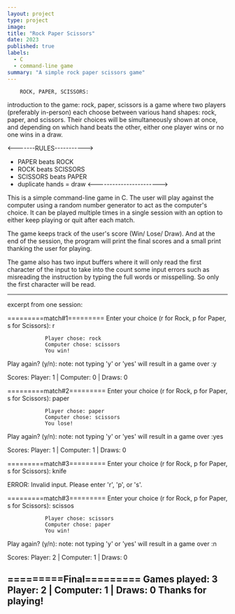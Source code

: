 ```yaml
---
layout: project
type: project
image: 
title: "Rock Paper Scissors"
date: 2023
published: true
labels:
  - C
  - command-line game
summary: "A simple rock paper scissors game"
---
```


        ROCK, PAPER, SCISSORS:
introduction to the game: 
rock, paper, scissors is a game where two players (preferably in-person) each choose between various hand shapes: rock, paper, and scissors.
Their choices will be simultaneously shown at once, and depending on which hand beats the other, either one player wins or no one wins in a draw. 

<-------RULES----------->
* PAPER beats ROCK
* ROCK beats SCISSORS 
* SCISSORS beats PAPER
* duplicate hands = draw
<----------------------->


This is a simple command-line game in C. 
The user will play against the computer using a random number generator to act as the computer's choice. 
It can be played multiple times in a single session with an option to either keep playing or quit after each match.

The game keeps track of the user's score (Win/ Lose/ Draw).
And at the end of the session, the program will print the final scores and a small print thanking the user for playing.

The game also has two input buffers where it will only read the first character of the input to take into the count some input errors such as misreading the instruction by typing the full words or misspelling.
So only the first character will be read. 

--------------------------------------------------------------------------------------------
excerpt from one session:

=========match#1=========
Enter your choice 
(r for Rock, p for Paper, s for Scissors): r

                Player chose: rock
                Computer chose: scissors
                You win!

 Play again? (y/n): 
 note: not typing 'y' or 'yes' will result in a game over
   :y

Scores: Player: 1 | Computer: 0 | Draws: 0

=========match#2=========
Enter your choice 
(r for Rock, p for Paper, s for Scissors): paper

                Player chose: paper
                Computer chose: scissors
                You lose!

 Play again? (y/n): 
 note: not typing 'y' or 'yes' will result in a game over
   :yes

Scores: Player: 1 | Computer: 1 | Draws: 0

=========match#3=========
Enter your choice 
(r for Rock, p for Paper, s for Scissors): knife

  ERROR:
Invalid input. Please enter 'r', 'p', or 's'.

=========match#3=========
Enter your choice 
(r for Rock, p for Paper, s for Scissors): scissos 

                Player chose: scissors
                Computer chose: paper
                You win!

 Play again? (y/n): 
 note: not typing 'y' or 'yes' will result in a game over
   :n

Scores: Player: 2 | Computer: 1 | Draws: 0

=========Final=========
Games played: 3
Player: 2 | Computer: 1 | Draws: 0
Thanks for playing!
--------------------------------------------------------------------------------------------

